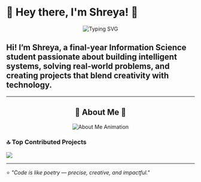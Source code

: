 # 🌸 Hey there, I'm Shreya! 👋

<p align="center">
  <img
    src="https://readme-typing-svg.demolab.com?font=Fira+Code&size=24&pause=1000&center=true&vCenter=true&width=800&height=45&duration=3000&lines=Aspiring+Software+Engineer+%7C+AI+Enthusiast;Digital+Twins+%F0%9F%8C%8C+%7C+Android+with+Kotlin;I+build+human-centered+intelligent+systems;Sakura+lover+%F0%9F%8C%B8+%7C+Community+Volunteer"
    alt="Typing SVG"
  />
</p>


Hi! I’m Shreya, a final-year Information Science student passionate about building intelligent systems, solving real-world problems, and creating projects that blend creativity with technology. 
---


---
<h2 align="center">🌸 About Me 🌸</h2>

<p align="center">
  <img src="https://readme-typing-svg.herokuapp.com?font=Fira+Code&size=22&duration=2500&pause=800&color=FF69B4&center=true&vCenter=true&multiline=true&width=950&lines=🚀+Tech+Explorer+%7C+AI+Enthusiast;🎓+Final-year+ISE+Student+%7C+Future+Software+Engineer;💡+Passionate+about+AI%2C+ML%2C+Digital+Twins%2C+App+Dev;🛠️+Building+CardioTwin+-+Heart+Health+Digital+Twin;🌱+Diving+into+Docker%2C+Kafka%2C+Kotlin;✨+Sakura+Lover+%7C+Educator+at+Heart" alt="About Me Animation" />
</p>


### 🔝 Top Contributed Projects 
![](https://github-contributor-stats.vercel.app/api?username=Shreya-196&limit=5&theme=dark&combine_all_yearly_contributions=true)

---

⭐ *"Code is like poetry — precise, creative, and impactful."*  

